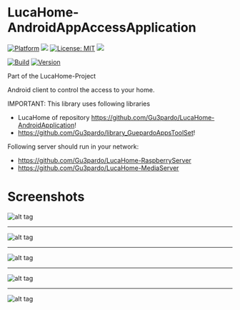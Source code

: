 # LucaHome-AndroidAppAccessApplication

[![Platform](https://img.shields.io/badge/platform-Android-blue.svg)](https://www.android.com)
<a target="_blank" href="https://android-arsenal.com/api?level=21" title="API21+"><img src="https://img.shields.io/badge/API-21+-blue.svg" /></a>
[![License: MIT](https://img.shields.io/badge/License-MIT-blue.svg)](https://opensource.org/licenses/MIT)
<a target="_blank" href="https://www.paypal.me/GuepardoApps" title="Donate using PayPal"><img src="https://img.shields.io/badge/paypal-donate-blue.svg" /></a>

[![Build](https://img.shields.io/badge/build-success-green.svg)](https://github.com/Gu3pardo/LucaHome-AndroidAppAccessControl/blob/master/builds)
[![Version](https://img.shields.io/badge/version-v0.7.0.170610-blue.svg)](https://github.com/Gu3pardo/LucaHome-AndroidAppAccessControl/blob/master/builds)

Part of the LucaHome-Project

Android client to control the access to your home.

IMPORTANT:
This library uses following libraries
- LucaHome of repository https://github.com/Gu3pardo/LucaHome-AndroidApplication!
- https://github.com/Gu3pardo/library_GuepardoAppsToolSet!

Following server should run in your network:
- https://github.com/Gu3pardo/LucaHome-RaspberryServer
- https://github.com/Gu3pardo/LucaHome-MediaServer

# Screenshots

![alt tag](https://github.com/Gu3pardo/LucaHome-AndroidAppAccessControl/blob/master/screenshots/img_000_loginSuccessful.png)
___________________________________
![alt tag](https://github.com/Gu3pardo/LucaHome-AndroidAppAccessControl/blob/master/screenshots/img_001_alarmIsActive.png)
___________________________________
![alt tag](https://github.com/Gu3pardo/LucaHome-AndroidAppAccessControl/blob/master/screenshots/img_002_promptForAccessPassPhrase.png)
___________________________________
![alt tag](https://github.com/Gu3pardo/LucaHome-AndroidAppAccessControl/blob/master/screenshots/img_003_failedEnteringAccessPassPhrase.png)
___________________________________
![alt tag](https://github.com/Gu3pardo/LucaHome-AndroidAppAccessControl/blob/master/screenshots/img_004_alarmIsActivated.png)